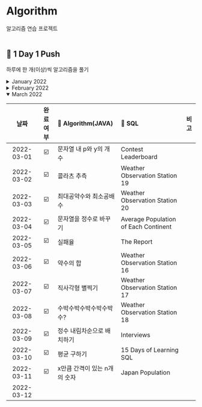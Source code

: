 # Algorithm
알고리즘 연습 프로젝트
<br><br>

## :checkered_flag: 1 Day 1 Push
하루에 한 개(이상)씩 알고리즘을 풀기
<details>
<summary>January 2022</summary>

|날짜|완료여부|:memo: Algorithm(JAVA)|:memo: SQL|비고|
|:---:|:---:|:---|:---|:---:|
|	2022-01-01	|	:ballot_box_with_check: |	해시_1	|	SELECT_1	| 프로그래머스 Algorithm, SQL 시작	|
|	2022-01-02	|	:ballot_box_with_check: |	정렬_1	|	SELECT_2	|	|
|	2022-01-03	|	:ballot_box_with_check: |	완전탐색_1	|	SELECT_3	|	|
|	2022-01-04	|	:ballot_box_with_check: |	탐욕법_1	|	SELECT_4	|	|
|	2022-01-05	|	:ballot_box_with_check: |	해시_2	|	SELECT_5	|	|
|	2022-01-06	|	:ballot_box_with_check: |	스택/큐_1	|	SELECT_6	|	|
|	2022-01-07	|	:ballot_box_with_check: |	힙_1	|	SELECT_7	|	|
|	2022-01-08	|	:ballot_box_with_check: |	정렬_2	|	SUM,MAX,MIN_1	|	|
|	2022-01-09	|	:ballot_box_with_check: |	해시_3	|	SUM,MAX,MIN_2	|	|
|	2022-01-10	|	:ballot_box_with_check: |	스택/큐_2	|	SUM,MAX,MIN_3	|	|
|	2022-01-11	|	:ballot_box_with_check: |	스택/큐_3	|	SUM,MAX,MIN_4	|	|
|	2022-01-12	|	:ballot_box_with_check: |	완전탐색_3	|	GROUP BY_1	|	|
|	2022-01-13	|	:ballot_box_with_check: |	스택/큐_4	|	GROUP BY_2	|	|
|	2022-01-14	|	:ballot_box_with_check: |	행렬의 덧셈	|	GROUP BY_3	|	|
|	2022-01-15	|	:ballot_box_with_check: |	탐욕법_4	|	GROUP BY_4	|	|
|	2022-01-16	|	:ballot_box_with_check: |	정렬_3	|	IS NULL_1	|	|
|	2022-01-17	|	:ballot_box_with_check: |	탐욕법_3	|	IS_NULL_2	|	|
|	2022-01-18	|	:ballot_box_with_check: |	두 정수 사이의 합	|	 IS NULL_3	|	|
|	2022-01-19	|	:ballot_box_with_check: |	음양 더하기	|	JOIN_1	|	|
|	2022-01-20	|	:ballot_box_with_check: |	내적	|	JOIN_2	|	|
|	2022-01-21	|	:ballot_box_with_check: |	나누어떨어지는숫자배열	|	JOIN_3	|	|
|	2022-01-22	|	:ballot_box_with_check: |	힙_2	|	JOIN_4	|	|
|	2022-01-23	|	:ballot_box_with_check: |	해시_4	|	String, Date_1	|	|
|	2022-01-24	|	:ballot_box_with_check: |	제일 작은 수 제거하기	|	String, Date_2	|	|
|	2022-01-25	|	:ballot_box_with_check: |	힙_3	|	String, Date_3	|	|
|	2022-01-26	|	:ballot_box_with_check: |	없는 숫자 더하기	|	String, Date_4	|	|
|	2022-01-27	|	:ballot_box_with_check: |	문자열 다루기 기본	|	String, Date_5	|	|
|	2022-01-28	|	:ballot_box_with_check: |	나머지가 1이 되는 수 찾기	|		| |
|	2022-01-29	|	:ballot_box_with_check: |	최소직사각형	|		|	|
|	2022-01-30	|	:ballot_box_with_check: |	주차 요금 계산	|	헤비 유저가 소유한 장소	| |
|	2022-01-31	|	:ballot_box_with_check: |	부족한 금액 계산하기	|	우유와 요거트가 담긴 장바구니	| 프로그래머스 SQL 완료	|
</details>

<details>
<summary>February 2022</summary>

|날짜|완료여부|:memo: Algorithm(JAVA)|:memo: SQL|비고|
|:---:|:---:|:---|:---|:---:|
|	2022-02-01	|	:ballot_box_with_check: |	탐욕법_5	|	Revising the Select Query I	| HackerRank SQL 시작	|
|	2022-02-02	|	:ballot_box_with_check: |	로또의 최고 순위와 최저 순위	|	Revising the Select Query II	|	|
|	2022-02-03	|	:ballot_box_with_check: |	신고 결과 받기	|	Select All	|	|
|	2022-02-04	|	:ballot_box_with_check: |	신규 아이디 추천	|	Select By ID	|	|
|	2022-02-05	|	:ballot_box_with_check: |	숫자 문자열과 영단어	|	Japanese Cities' Attributes	|	|
|	2022-02-06	|	:ballot_box_with_check: |	예산	|	Japanese Cities' Names	|	|
|	2022-02-07	|	:ballot_box_with_check: |	행렬의 곱셈	|	Weather Observation Station 1	|	|
|	2022-02-08	|	:ballot_box_with_check: |	[1차] 뉴스 클러스터링	|	Weather Observation Station 3	|	|
|	2022-02-09	|	:ballot_box_with_check: |	같은 숫자는 싫어	|	Weather Observation Station 4	|	|
|	2022-02-10	|	:ballot_box_with_check: |	서울에서 김서방 찾기	|	Weather Observation Station 5	|	|
|	2022-02-11	|	:ballot_box_with_check: |	짝수와 홀수	|	Weather Observation Station 6	|	|
|	2022-02-12	|	:ballot_box_with_check: |	탐욕법_6	|	Weather Observation Station 7	|	|
|	2022-02-13	|	:ballot_box_with_check: |	튜플	|	Weather Observation Station 8	|	|
|	2022-02-14	|	:ballot_box_with_check: |	다음 큰 숫자	|	Weather Observation Station 9	|	|
|	2022-02-15	|	:ballot_box_with_check: |	두개 뽑아서 더하기	|	Weather Observation Station 10	|	|
|	2022-02-16	|	:ballot_box_with_check: |	시저 암호	|	Weather Observation Station 11	|	|
|	2022-02-17	|	:ballot_box_with_check: |	가운데 글자 가져오기	|	Weather Observation Station 12	|	|
|	2022-02-18	|	:ballot_box_with_check: |	자릿수 더하기	|	Higher Than 75 Marks	|	|
|	2022-02-19	|	:ballot_box_with_check: |	영어 끝말잇기	|	Employee Names	|	|
|	2022-02-20	|	:ballot_box_with_check: |	최댓값과 최솟값	|	Employee Salaries	|	|
|	2022-02-21	|	:ballot_box_with_check: |	핸드폰 번호 가리기	|	Type of Triangle	|	|
|	2022-02-22	|	:ballot_box_with_check: |	JadenCase 문자열 만들기	|	The PADS	|	|
|	2022-02-23	|	:ballot_box_with_check: |	최솟값 만들기	|	Occupations 	|	|
|	2022-02-24	|	:ballot_box_with_check: |	피보나치 수	|	Binary Tree Nodes	|	|
|	2022-02-25	|	:ballot_box_with_check: |	하샤드 수	|	New Companies	|	|
|	2022-02-26	|	:ballot_box_with_check: |	이상한 문자 만들기	|	Top Competitors	|	|
|	2022-02-27	|	:ballot_box_with_check: |	2016년	|	Ollivander's Inventory	|	|
|	2022-02-28	|	:ballot_box_with_check: |	문자열 내 마음대로 정렬하기	|	Challenges	|	|
</details>  

<details open>
<summary>March 2022</summary>

|날짜|완료여부|:memo: Algorithm(JAVA)|:memo: SQL|비고|
|:---:|:---:|:---|:---|:---:|
|	2022-03-01	|	:ballot_box_with_check: |	문자열 내 p와 y의 개수	|	Contest Leaderboard	|	|
|	2022-03-02	|	:ballot_box_with_check: |	콜라츠 추측	|	Weather Observation Station 19	|	|
|	2022-03-03	|	:ballot_box_with_check: |	최대공약수와 최소공배수	|	Weather Observation Station 20	|	|
|	2022-03-04	|	:ballot_box_with_check: |	문자열을 정수로 바꾸기	|	Average Population of Each Continent	|	|
|	2022-03-05	|	:ballot_box_with_check: |	실패율	|	The Report	|	|
|	2022-03-06	|	:ballot_box_with_check: |	약수의 합	|	Weather Observation Station 16	|	|
|	2022-03-07	|	:ballot_box_with_check: |	직사각형 별찍기	|	Weather Observation Station 17	|	|
|	2022-03-08	|	:ballot_box_with_check: |	수박수박수박수박수박수?	|	Weather Observation Station 18	|	|
|	2022-03-09	| :ballot_box_with_check: |	정수 내림차순으로 배치하기	|	Interviews	|	|
|	2022-03-10	| :ballot_box_with_check: | 평균 구하기	|	15 Days of Learning SQL	|	|
|	2022-03-11	| :ballot_box_with_check: |	x만큼 간격이 있는 n개의 숫자	|	Japan Population	|	|
|	2022-03-12	|  |		|		|	|
</details>

